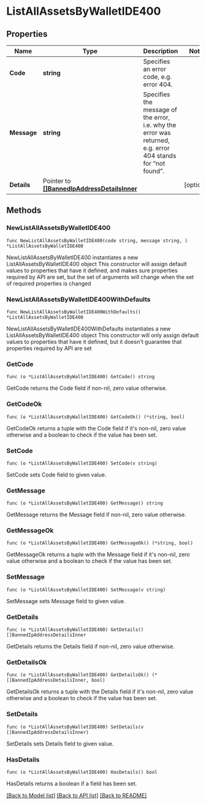 # ListAllAssetsByWalletIDE400

## Properties

Name | Type | Description | Notes
------------ | ------------- | ------------- | -------------
**Code** | **string** | Specifies an error code, e.g. error 404. | 
**Message** | **string** | Specifies the message of the error, i.e. why the error was returned, e.g. error 404 stands for “not found”. | 
**Details** | Pointer to [**[]BannedIpAddressDetailsInner**](BannedIpAddressDetailsInner.md) |  | [optional] 

## Methods

### NewListAllAssetsByWalletIDE400

`func NewListAllAssetsByWalletIDE400(code string, message string, ) *ListAllAssetsByWalletIDE400`

NewListAllAssetsByWalletIDE400 instantiates a new ListAllAssetsByWalletIDE400 object
This constructor will assign default values to properties that have it defined,
and makes sure properties required by API are set, but the set of arguments
will change when the set of required properties is changed

### NewListAllAssetsByWalletIDE400WithDefaults

`func NewListAllAssetsByWalletIDE400WithDefaults() *ListAllAssetsByWalletIDE400`

NewListAllAssetsByWalletIDE400WithDefaults instantiates a new ListAllAssetsByWalletIDE400 object
This constructor will only assign default values to properties that have it defined,
but it doesn't guarantee that properties required by API are set

### GetCode

`func (o *ListAllAssetsByWalletIDE400) GetCode() string`

GetCode returns the Code field if non-nil, zero value otherwise.

### GetCodeOk

`func (o *ListAllAssetsByWalletIDE400) GetCodeOk() (*string, bool)`

GetCodeOk returns a tuple with the Code field if it's non-nil, zero value otherwise
and a boolean to check if the value has been set.

### SetCode

`func (o *ListAllAssetsByWalletIDE400) SetCode(v string)`

SetCode sets Code field to given value.


### GetMessage

`func (o *ListAllAssetsByWalletIDE400) GetMessage() string`

GetMessage returns the Message field if non-nil, zero value otherwise.

### GetMessageOk

`func (o *ListAllAssetsByWalletIDE400) GetMessageOk() (*string, bool)`

GetMessageOk returns a tuple with the Message field if it's non-nil, zero value otherwise
and a boolean to check if the value has been set.

### SetMessage

`func (o *ListAllAssetsByWalletIDE400) SetMessage(v string)`

SetMessage sets Message field to given value.


### GetDetails

`func (o *ListAllAssetsByWalletIDE400) GetDetails() []BannedIpAddressDetailsInner`

GetDetails returns the Details field if non-nil, zero value otherwise.

### GetDetailsOk

`func (o *ListAllAssetsByWalletIDE400) GetDetailsOk() (*[]BannedIpAddressDetailsInner, bool)`

GetDetailsOk returns a tuple with the Details field if it's non-nil, zero value otherwise
and a boolean to check if the value has been set.

### SetDetails

`func (o *ListAllAssetsByWalletIDE400) SetDetails(v []BannedIpAddressDetailsInner)`

SetDetails sets Details field to given value.

### HasDetails

`func (o *ListAllAssetsByWalletIDE400) HasDetails() bool`

HasDetails returns a boolean if a field has been set.


[[Back to Model list]](../README.md#documentation-for-models) [[Back to API list]](../README.md#documentation-for-api-endpoints) [[Back to README]](../README.md)



